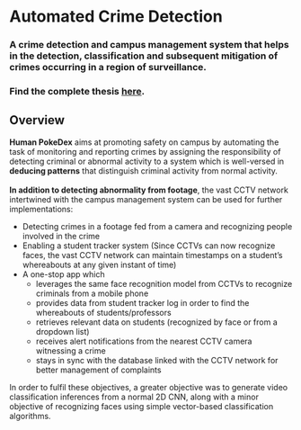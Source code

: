 # **Automated Crime Detection**

### A crime detection and campus management system that helps in the detection, classification and subsequent mitigation of crimes occurring in a region of surveillance.  

### Find the complete thesis [here](https://drive.google.com/file/d/1AOSW5C8Con3GtNauXkv9PnpVY6GhWrSh/view?usp=sharing).  

## **Overview**

**Human PokeDex** aims at promoting safety on campus by automating the task of monitoring and reporting crimes by assigning the responsibility of detecting criminal or abnormal activity to a system which is well-versed in **deducing patterns** that distinguish criminal activity from normal activity.
\
\
**In addition to detecting abnormality from footage**, the vast CCTV network intertwined with the campus management system can be used for further implementations:

- Detecting crimes in a footage fed from a camera and recognizing people involved in the crime
- Enabling a student tracker system (Since CCTVs can now recognize faces, the vast CCTV network can maintain timestamps on a student’s whereabouts at any given instant of time)
- A one-stop app which
  - leverages the same face recognition model from CCTVs to recognize criminals from a mobile phone
  - provides data from student tracker log in order to find the whereabouts of students/professors
  - retrieves relevant data on students (recognized by face or from a dropdown list)
  - receives alert notifications from the nearest CCTV camera witnessing a crime
  - stays in sync with the database linked with the CCTV network for better management of complaints


In order to fulfil these objectives, a greater objective was to generate video classification inferences from a normal 2D CNN, along with a minor objective of recognizing faces using simple vector-based classification algorithms.
